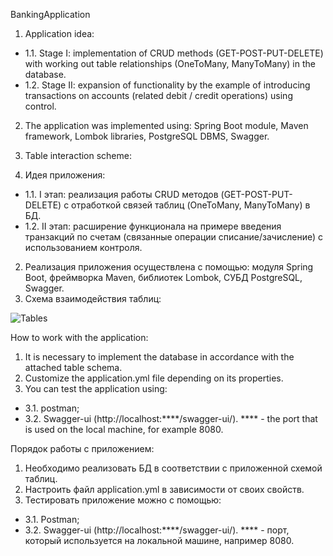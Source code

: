 BankingApplication

1. Application idea:
- 1.1. Stage I: implementation of CRUD methods (GET-POST-PUT-DELETE) with working out table relationships (OneToMany, ManyToMany) in the database.
- 1.2. Stage II: expansion of functionality by the example of introducing transactions on accounts (related debit / credit operations) using control.
2. The application was implemented using: Spring Boot module, Maven framework, Lombok libraries, PostgreSQL DBMS, Swagger.
3. Table interaction scheme:

1. Идея приложения:
- 1.1. I этап: реализация работы CRUD методов (GET-POST-PUT-DELETE) с отработкой связей таблиц (OneToMany, ManyToMany) в БД.
- 1.2. II этап: расширение функционала на примере введения транзакций по счетам (связанные операции списание/зачисление) с использованием контроля.
2. Реализация приложения осуществлена с помощью: модуля Spring Boot, фреймворка Maven, библиотек Lombok, СУБД PostgreSQL, Swagger.
3. Схема взаимодействия таблиц:


![Tables](https://user-images.githubusercontent.com/96749989/182694857-fcea5776-4638-4c94-a7d4-74853bdaf77f.png)

How to work with the application:

1. It is necessary to implement the database in accordance with the attached table schema.
2. Customize the application.yml file depending on its properties.
3. You can test the application using:
- 3.1. postman;
- 3.2. Swagger-ui (http://localhost:****/swagger-ui/). **** - the port that is used on the local machine, for example 8080.


Порядок работы с приложением:

1. Необходимо реализовать БД в соответствии с приложенной схемой таблиц.
2. Настроить файл application.yml в зависимости от своих свойств.
3. Тестировать приложение можно с помощью:
- 3.1. Postman;
- 3.2. Swagger-ui (http://localhost:****/swagger-ui/). **** - порт, который используется на локальной машине, например 8080.
